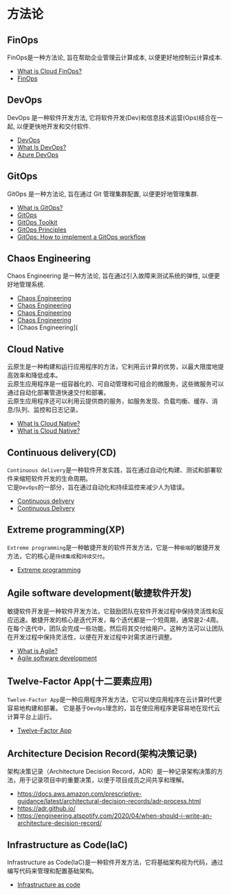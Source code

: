 # 方法论

## FinOps

FinOps是一种方法论, 旨在帮助企业管理云计算成本, 以便更好地控制云计算成本.

- [What is Cloud FinOps?](https://cloud.google.com/learn/what-is-finops)
- [FinOps](https://www.finops.org/)

## DevOps

DevOps 是一种软件开发方法, 它将软件开发(Dev)和信息技术运营(Ops)结合在一起, 以便更快地开发和交付软件.

- [DevOps](https://en.wikipedia.org/wiki/DevOps)
- [What Is DevOps?](https://www.atlassian.com/devops)
- [Azure DevOps](https://azure.microsoft.com/en-us/products/devops)

## GitOps

GitOps 是一种方法论, 旨在通过 Git 管理集群配置, 以便更好地管理集群.

- [What is GitOps?](https://www.weave.works/technologies/gitops/)
- [GitOps](https://www.gitops.tech/)
- [GitOps Toolkit](https://toolkit.fluxcd.io/)
- [GitOps Principles](https://www.weave.works/blog/gitops-principles)
- [GitOps: How to implement a GitOps workflow](https://www.redhat.com/en/topics/devops/what-is-gitops)

## Chaos Engineering

Chaos Engineering 是一种方法论, 旨在通过引入故障来测试系统的弹性, 以便更好地管理系统.

- [Chaos Engineering](https://en.wikipedia.org/wiki/Chaos_engineering)
- [Chaos Engineering](https://principlesofchaos.org/)
- [Chaos Engineering](https://www.chaosiq.io/)
- [Chaos Engineering](https://chaos-mesh.org/)
- [Chaos Engineering](

## Cloud Native

云原生是一种构建和运行应用程序的方法，它利用云计算的优势，以最大限度地提高效率和降低成本。<br/>
云原生应用程序是一组容器化的、可自动管理和可组合的微服务，这些微服务可以通过自动化部署管道快速交付和部署。<br/>
云原生应用程序还可以利用云提供商的服务，如服务发现、负载均衡、缓存、消息/队列、监控和日志记录。

- [What Is Cloud Native?](https://aws.amazon.com/what-is/cloud-native/)
- [What is Cloud Native?](https://learn.microsoft.com/en-us/dotnet/architecture/cloud-native/definition)

## Continuous delivery(CD)

`Continuous delivery`是一种软件开发实践，旨在通过自动化构建、测试和部署软件来缩短软件开发的生命周期。<br/>
它是`DevOps`的一部分，旨在通过自动化和持续监控来减少人为错误。

- [Continuous delivery](https://en.wikipedia.org/wiki/Continuous_delivery)
- [Continuous Delivery](https://www.atlassian.com/continuous-delivery/principles/continuous-integration-vs-delivery-vs-deployment)

## Extreme programming(XP)

`Extreme programming`是一种敏捷开发的软件开发方法，它是一种`极端`的敏捷开发方法，它的核心是`持续集成`和`持续交付`。

- [Extreme programming](https://en.wikipedia.org/wiki/Extreme_programming)

## Agile software development(敏捷软件开发)

敏捷软件开发是一种软件开发方法，它鼓励团队在软件开发过程中保持灵活性和反应迅速。敏捷开发的核心是迭代开发，每个迭代都是一个短周期，通常是2-4周。在每个迭代中，团队会完成一些功能，然后将其交付给用户。这种方法可以让团队在开发过程中保持灵活性，以便在开发过程中对需求进行调整。

- [What is Agile?](https://www.atlassian.com/agile)
- [Agile software development](https://en.wikipedia.org/wiki/Agile_software_development)

## Twelve-Factor App(十二要素应用)

`Twelve-Factor App`是一种应用程序开发方法，它可以使应用程序在云计算时代更容易地构建和部署。
它是基于`DevOps`理念的，旨在使应用程序更容易地在现代云计算平台上运行。

- [Twelve-Factor App](https://12factor.net/)

## Architecture Decision Record(架构决策记录)

架构决策记录（Architecture Decision Record，ADR）是一种记录架构决策的方法，用于记录项目中的重要决策，以便于项目成员之间共享和理解。


- https://docs.aws.amazon.com/prescriptive-guidance/latest/architectural-decision-records/adr-process.html
- https://adr.github.io/
- https://engineering.atspotify.com/2020/04/when-should-i-write-an-architecture-decision-record/

## Infrastructure as Code(IaC)

Infrastructure as Code(IaC)是一种软件开发方法，它将基础架构视为代码，通过编写代码来管理和配置基础架构。

- [Infrastructure as code](https://en.wikipedia.org/wiki/Infrastructure_as_code)